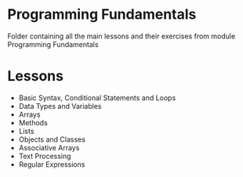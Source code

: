 # Programming Fundamentals
Folder containing all the main lessons and their exercises from module Programming Fundamentals
# Lessons
 - Basic Syntax, Conditional Statements and Loops
 - Data Types and Variables
 - Arrays
 - Methods
 - Lists
 - Objects and Classes
 - Associative Arrays
 - Text Processing
 - Regular Expressions
